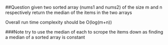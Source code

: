 ##Question
given two sorted array (nums1 and nums2) of the size m and n respectively
return the median of the items in the two arrays

Overall run time complexity should be O(log(m+n))

###Note
try to use the median of each to scrope the items down as finding a median of a sorted array is constant
